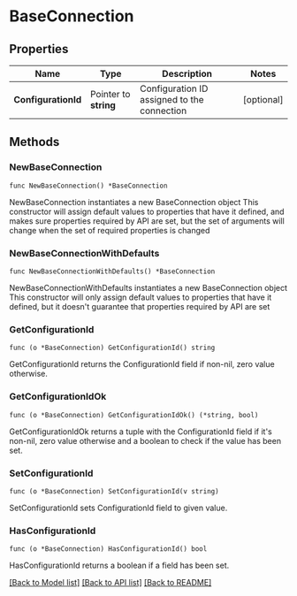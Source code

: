 # BaseConnection

## Properties

Name | Type | Description | Notes
------------ | ------------- | ------------- | -------------
**ConfigurationId** | Pointer to **string** | Configuration ID assigned to the connection | [optional] 

## Methods

### NewBaseConnection

`func NewBaseConnection() *BaseConnection`

NewBaseConnection instantiates a new BaseConnection object
This constructor will assign default values to properties that have it defined,
and makes sure properties required by API are set, but the set of arguments
will change when the set of required properties is changed

### NewBaseConnectionWithDefaults

`func NewBaseConnectionWithDefaults() *BaseConnection`

NewBaseConnectionWithDefaults instantiates a new BaseConnection object
This constructor will only assign default values to properties that have it defined,
but it doesn't guarantee that properties required by API are set

### GetConfigurationId

`func (o *BaseConnection) GetConfigurationId() string`

GetConfigurationId returns the ConfigurationId field if non-nil, zero value otherwise.

### GetConfigurationIdOk

`func (o *BaseConnection) GetConfigurationIdOk() (*string, bool)`

GetConfigurationIdOk returns a tuple with the ConfigurationId field if it's non-nil, zero value otherwise
and a boolean to check if the value has been set.

### SetConfigurationId

`func (o *BaseConnection) SetConfigurationId(v string)`

SetConfigurationId sets ConfigurationId field to given value.

### HasConfigurationId

`func (o *BaseConnection) HasConfigurationId() bool`

HasConfigurationId returns a boolean if a field has been set.


[[Back to Model list]](../README.md#documentation-for-models) [[Back to API list]](../README.md#documentation-for-api-endpoints) [[Back to README]](../README.md)


